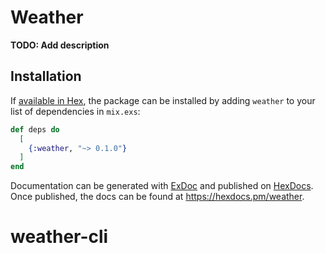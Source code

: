 # Weather

**TODO: Add description**

## Installation

If [available in Hex](https://hex.pm/docs/publish), the package can be installed
by adding `weather` to your list of dependencies in `mix.exs`:

```elixir
def deps do
  [
    {:weather, "~> 0.1.0"}
  ]
end
```

Documentation can be generated with [ExDoc](https://github.com/elixir-lang/ex_doc)
and published on [HexDocs](https://hexdocs.pm). Once published, the docs can
be found at <https://hexdocs.pm/weather>.

# weather-cli
